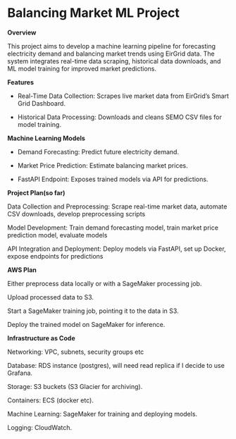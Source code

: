 # Balancing Market ML Project

**Overview**

This project aims to develop a machine learning pipeline for forecasting electricity demand and balancing market trends using EirGrid data. The system integrates real-time data scraping, historical data downloads, and ML model training for improved market predictions.

**Features**

* Real-Time Data Collection: Scrapes live market data from EirGrid’s Smart Grid Dashboard.

* Historical Data Processing: Downloads and cleans SEMO CSV files for model training.

**Machine Learning Models**

* Demand Forecasting: Predict future electricity demand.

* Market Price Prediction: Estimate balancing market prices.

* FastAPI Endpoint: Exposes trained models via API for predictions.

**Project Plan(so far)**

Data Collection and Preprocessing: Scrape real-time market data, automate CSV downloads, develop preprocessing scripts

Model Development: Train demand forecasting model, train market price prediction model, evaluate models

API Integration and Deployment: Deploy models via FastAPI, set up Docker, expose endpoints for predictions

**AWS Plan**

Either preprocess data locally or with a SageMaker processing job.

Upload processed data to S3.

Start a SageMaker training job, pointing it to the data in S3.

Deploy the trained model on SageMaker for inference.

**Infrastructure as Code**

Networking: VPC, subnets, security groups etc

Database: RDS instance (postgres), will need read replica if I decide to use Grafana.

Storage: S3 buckets (S3 Glacier for archiving).

Containers: ECS (docker etc).

Machine Learning: SageMaker for training and deploying models.

Logging: CloudWatch.
